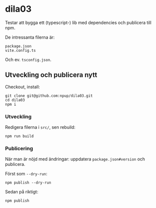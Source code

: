 # dila03

Testar att bygga ett (typescript-) lib med dependencies och publicera till npm.

De intressanta filerna är:

    package.json
    vite.config.ts

Och ev. `tsconfig.json`.

## Utveckling och publicera nytt

Checkout, install:

    git clone git@github.com:npup/dila03.git
    cd dila03
    npm i


### Utveckling

Redigera filerna i `src/`, sen rebuild:

    npm run build

### Publicering

När man är nöjd med ändringar: uppdatera `package.json#version` och publicera.

Först som `--dry-run`:

    npm publish --dry-run

Sedan på riktigt:

    npm publish
